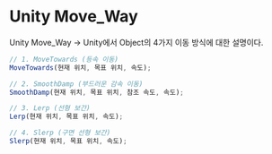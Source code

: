 
# Unity Move_Way

Unity Move_Way
-> Unity에서 Object의 4가지 이동 방식에 대한 설명이다.
>
```javascript
// 1. MoveTowards (등속 이동)
MoveTowards(현재 위치, 목표 위치, 속도);
```
>
```javascript
// 2. SmoothDamp (부드러운 감속 이동)
SmoothDamp(현재 위치, 목표 위치, 참조 속도, 속도);
```
>
```javascript
// 3. Lerp (선형 보간)
Lerp(현재 위치, 목표 위치, 속도);
```
>
```javascript
// 4. Slerp (구면 선형 보간)
Slerp(현재 위치, 목표 위치, 속도);
```
